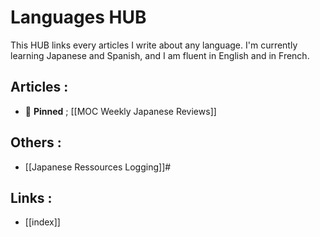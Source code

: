 # Languages HUB

This HUB links every articles I write about any language. I'm currently learning Japanese and Spanish, and I am fluent in English and in French.

## Articles :
- 📌 **Pinned** ; [[MOC Weekly Japanese Reviews]]
## Others :
- [[Japanese Ressources Logging]]#

## Links :
- [[index]]